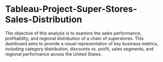 # Tableau-Project-Super-Stores-Sales-Distribution
The objective of this analysis is to examine the sales performance, profitability, and regional distribution of a chain of superstores. This dashboard aims to provide a visual representation of key business metrics, including category distribution, discounts vs. profit, sales segments, and regional performance across the United States.

